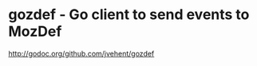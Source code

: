 gozdef - Go client to send events to MozDef
===========================================

http://godoc.org/github.com/jvehent/gozdef
